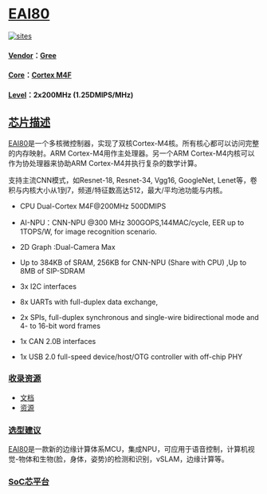 # [EAI80](https://github.com/SoCXin/EAI80)

[![sites](http://182.61.61.133/link/resources/SoC.png)](http://www.SoC.Xin)

#### [Vendor](https://github.com/SoCXin/Vendor)：[Gree](https://github.com/SoCXin/Gree)
#### [Core](https://github.com/SoCXin/Cortex)：[Cortex M4F](https://github.com/SoCXin/CM4)
#### [Level](https://github.com/SoCXin/Level)：2x200MHz (1.25DMIPS/MHz)

## [芯片描述](https://github.com/SoCXin/EAI80/wiki)

[EAI80](https://github.com/SoCXin/EAI80)是一个多核微控制器，实现了双核Cortex-M4核。所有核心都可以访问完整的内存映射。ARM Cortex-M4用作主处理器。另一个ARM Cortex-M4内核可以作为协处理器来协助ARM Cortex-M4并执行复杂的数学计算。

支持主流CNN模式，如Resnet-18, Resnet-34, Vgg16, GoogleNet, Lenet等，卷积与内核大小从1到7，频道/特征数高达512，最大/平均池功能与内核。

* CPU Dual-Cortex M4F@200MHz 500DMIPS
* AI-NPU：CNN-NPU @300 MHz 300GOPS,144MAC/cycle, EER up to 1TOPS/W, for image recognition scenario.
* 2D Graph :Dual-Camera Max
* Up to 384KB of SRAM, 256KB for CNN-NPU (Share with CPU) ,Up to 8MB of SIP-SDRAM

* 3x I2C interfaces
* 8x UARTs with full-duplex data exchange,
* 2x SPIs, full-duplex synchronous and single-wire bidirectional mode and 4- to 16-bit word frames
* 1x CAN 2.0B interfaces
* 1x USB 2.0 full-speed device/host/OTG controller with off-chip PHY

### [收录资源](https://github.com/SoCXin/EAI80)

* [文档](docs/)
* [资源](src/)

### [选型建议](https://github.com/SoCXin)

[EAI80](https://github.com/SoCXin/EAI80)是一款新的边缘计算体系MCU，集成NPU，可应用于语音控制，计算机视觉-物体和生物(脸，身体，姿势)的检测和识别，vSLAM，边缘计算等。

###  [SoC芯平台](http://www.SoC.Xin)
